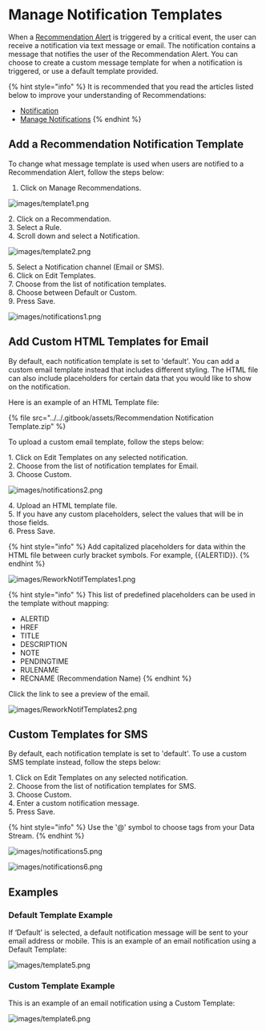 # Manage Notification Templates

When a [Recommendation Alert](../../concepts/recommendation/recommendation-alert.md) is triggered by a critical event, the user can receive a notification via text message or email. The notification contains a message that notifies the user of the Recommendation Alert. You can choose to create a custom message template for when a notification is triggered, or use a default template provided. &#x20;

{% hint style="info" %}
It is recommended that you read the articles listed below to improve your understanding of Recommendations:

* [Notification](../../concepts/recommendation/notification.md)
* [Manage Notifications](manage-notifications.md)
{% endhint %}

## Add a Recommendation Notification Template&#x20;

To change what message template is used when users are notified to a Recommendation Alert, follow the steps below:

1. Click on Manage Recommendations.

![images/template1.png](images/template1.png)

&#x20; 2\. Click on a Recommendation.\
&#x20; 3\. Select a Rule.\
&#x20; 4\. Scroll down and select a Notification.

![images/template2.png](images/template2.png)

&#x20; 5\. Select a Notification channel (Email or SMS).\
&#x20; 6\. Click on Edit Templates.\
&#x20; 7\. Choose from the list of notification templates.\
&#x20; 8\. Choose between Default or Custom.\
&#x20; 9\. Press Save.

![images/notifications1.png](images/notifications1.png)

## Add Custom HTML Templates for Email

By default, each notification template is set to 'default'. You can add a custom email template instead that includes different styling. The HTML file can also include placeholders for certain data that you would like to show on the notification.

Here is an example of an HTML Template file:

{% file src="../../.gitbook/assets/Recommendation Notification Template.zip" %}

To upload a custom email template, follow the steps below:

&#x20; 1\. Click on Edit Templates on any selected notification.\
&#x20; 2\. Choose from the list of notification templates for Email.\
&#x20; 3\. Choose Custom.

![images/notifications2.png](images/notifications2.png)

&#x20; 4\. Upload an HTML template file. \
&#x20; 5\. If you have any custom placeholders, select the values that will be in those fields.\
&#x20; 6\. Press Save.

{% hint style="info" %}
Add capitalized placeholders for data within the HTML file between curly bracket symbols. For example, \{{ALERTID\}}.
{% endhint %}

![images/ReworkNotifTemplates1.png](images/ReworkNotifTemplates1.png)

{% hint style="info" %}
This list of predefined placeholders can be used in the template without mapping:

* ALERTID
* HREF
* TITLE
* DESCRIPTION
* NOTE
* PENDINGTIME
* RULENAME
* RECNAME (Recommendation Name)
{% endhint %}

Click the link to see a preview of the email.

![images/ReworkNotifTemplates2.png](images/ReworkNotifTemplates2.png)

## Custom Templates for SMS

By default, each notification template is set to 'default'. To use a custom SMS template instead, follow the steps below:

&#x20; 1\. Click on Edit Templates on any selected notification.\
&#x20; 2\. Choose from the list of notification templates for SMS.\
&#x20; 3\. Choose Custom.\
&#x20; 4\. Enter a custom notification message.\
&#x20; 5\. Press Save.

{% hint style="info" %}
Use the '@' symbol to choose tags from your Data Stream.
{% endhint %}

![images/notifications5.png](images/notifications5.png)

![images/notifications6.png](images/notifications6.png)

## Examples

### Default Template Example

If ‘Default’ is selected, a default notification message will be sent to your email address or mobile. This is an example of an email notification using a Default Template:

![images/template5.png](images/template5.png)

### Custom Template Example

This is an example of an email notification using a Custom Template:

![images/template6.png](images/template6.png)


